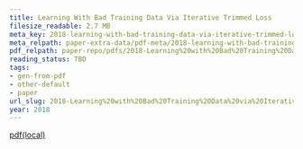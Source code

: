 ```yaml
---
title: Learning With Bad Training Data Via Iterative Trimmed Loss
filesize_readable: 2.7 MB
meta_key: 2018-learning-with-bad-training-data-via-iterative-trimmed-loss
meta_relpath: paper-extra-data/pdf-meta/2018-learning-with-bad-training-data-via-iterative-trimmed-loss.yaml
pdf_relpath: paper-repo/pdfs/2018-Learning%20with%20Bad%20Training%20Data%20via%20Iterative%20Trimmed%20Loss.pdf
reading_status: TBD
tags:
- gen-from-pdf
- other-default
- paper
url_slug: 2018-Learning%20with%20Bad%20Training%20Data%20via%20Iterative%20Trimmed%20Loss
year: 2018
---
```


[pdf(local)](../../paper-repo/pdfs/2018-Learning%20with%20Bad%20Training%20Data%20via%20Iterative%20Trimmed%20Loss.pdf)
